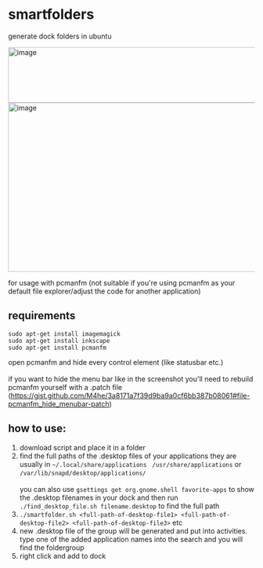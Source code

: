 # smartfolders
generate dock folders in ubuntu

<img width="546" height="113" alt="image" src="https://github.com/user-attachments/assets/eb279828-6123-4194-b82a-52c9f438988d" />

<br />

<img width="611" height="345" alt="image" src="https://github.com/user-attachments/assets/ed15cd32-2bca-433a-9f13-027338c7faf7" />

for usage with pcmanfm (not suitable if you're using pcmanfm as your default file explorer/adjust the code for another application)


## requirements

```
sudo apt-get install imagemagick
sudo apt-get install inkscape
sudo apt-get install pcmanfm
```

open pcmanfm and hide every control element (like statusbar etc.) <br /><br />
if you want to hide the menu bar like in the screenshot you'll need to rebuild pcmanfm yourself with a .patch file <br />(https://gist.github.com/M4he/3a8171a7f39d9ba9a0cf6bb387b08061#file-pcmanfm_hide_menubar-patch)<br />


## how to use:<br />

1. download script and place it in a folder
2. find the full paths of the .desktop files of your applications they are usually in `~/.local/share/applications ` `/usr/share/applications` or `/var/lib/snapd/desktop/applications/` <br /><br />you can also use `gsettings get org.gnome.shell favorite-apps` to show the .desktop filenames in your dock and then run `./find_desktop_file.sh filename.desktop` to find the full path
3. `./smartfolder.sh <full-path-of-desktop-file1> <full-path-of-desktop-file2> <full-path-of-desktop-file3>` etc
4. new .desktop file of the group will be generated and put into activities. type one of the added application names into the search and you will find the foldergroup
5. right click and add to dock

